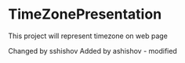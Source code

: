 # TimeZonePresentation
This project will represent timezone on web page

Changed by sshishov
Added by ashishov - modified
